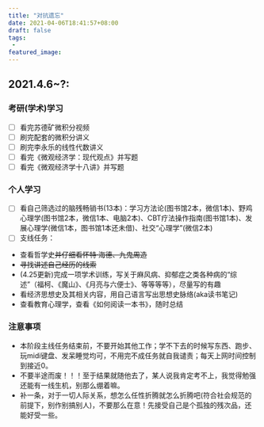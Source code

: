 ```yaml
---
title: "对抗遗忘"
date: 2021-04-06T18:41:57+08:00
draft: false
tags:
 - 
featured_image:
---
```

## 2021.4.6~?:
### 考研(学术)学习
- [ ] 看完苏德矿微积分视频
- [ ] 刷完配套的微积分讲义
- [ ] 刷完李永乐的线性代数讲义
- [ ] 看完《微观经济学：现代观点》并写题
- [ ] 看完《微观经济学十八讲》并写题
### 个人学习
- [ ] 看自己筛选过的脑残畅销书(13本)：学习方法论(图书馆2本，微信1本)、野鸡心理学(图书馆2本，微信1本、电脑2本)、CBT疗法操作指南(图书馆1本)、发展心理学(微信1本，图书馆1本还未借)、社交“心理学”(微信2本)
- [ ] 支线任务：
- 查看哲学史~~并仔细看怀特·海德、九鬼周造~~
- ~~寻找讲述自己经历的线索~~
- (4.25更新)完成一项学术训练，写关于麻风病、抑郁症之类各种病的“综述”（福柯、《魔山》、《月亮与六便士》、等等等等），尽量写的有趣
- 看经济思想史及其相关内容，用自己语言写出思想史脉络(aka读书笔记)
- 查看教育心理学，查看《如何阅读一本书》，随时总结
### 注意事项
- 本阶段主线任务结束前，不要开始其他工作；学不下去的时候写东西、跑步、玩midi键盘、发呆睡觉均可，不用完不成任务就自我谴责；每天上网时间控制到接近0。
- 不要半途而废！！！至于结果就随他去了，某人说我肯定考不上，我觉得勉强还能有一线生机，别那么绷着嘛。
- 补一条，对于一切人际关系，想怎么任性折腾就怎么折腾吧(符合社会规范的前提下，别作别搞别人)，不要那么在意！先接受自己是个孤独的残次品，还能好受一些。